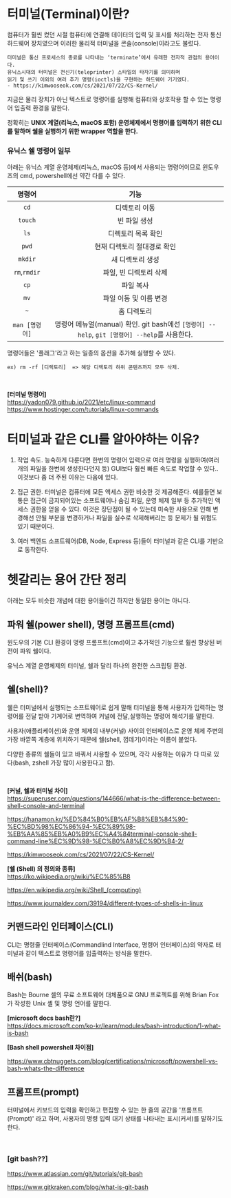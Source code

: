 <!-- ## 백엔드 콘텐츠에 대하여 (node, Express DB auth 등등) -->

# 터미널(Terminal)이란?

컴퓨터가 훨씬 컸던 시절 컴퓨터에 연결해 데이터의 입력 및 표시를 처리하는 전자 통신 하드웨어 장치였으며 이러한 물리적 터미널을 콘솔(console)이라고도 불렀다.

```
터미널은 통신 프로세스의 종료를 나타내는 ‘terminate’에서 유래한 전자적 관점의 용어이다.
유닉스시대의 터미널은 전신기(teleprinter) 스타일의 타자기를 의미하며
읽기 및 쓰기 이외의 여러 추가 명령(ioctls)을 구현하는 하드웨어 기기였다.
- https://kimwooseok.com/cs/2021/07/22/CS-Kernel/
```

지금은 물리 장치가 아닌 텍스트로 명령어를 실행해 컴퓨터와 상호작용 할 수 있는 명령어 입출력 환경을 말한다.

정확히는 **UNIX 계열(리눅스, macOS 포함) 운영체제에서 명령어를 입력하기 위한 CLI를 말하며 쉘을 실행하기 위한 wrapper 역할을 한다.**

### 유닉스 쉘 명령어 일부

아래는 유닉스 계열 운영체제(리눅스, macOS 등)에서 사용되는 명령어이므로 윈도우즈의 cmd, powershell에선 약간 다를 수 있다.

|     명령어     |                                             기능                                              |
| :------------: | :-------------------------------------------------------------------------------------------: |
|      `cd`      |                                         디렉토리 이동                                         |
|    `touch`     |                                         빈 파일 생성                                          |
|      `ls`      |                                      디렉토리 목록 확인                                       |
|     `pwd`      |                                  현재 디렉토리 절대경로 확인                                  |
|    `mkdir`     |                                       새 디렉토리 생성                                        |
|  `rm`,`rmdir`  |                                    파일, 빈 디렉토리 삭제                                     |
|      `cp`      |                                           파일 복사                                           |
|      `mv`      |                                    파일 이동 및 이름 변경                                     |
|      `~`       |                                          홈 디렉토리                                          |
| `man [명령어]` | 명령어 메뉴얼(manual) 확인. git bash에선 `[명령어] --help`, `git [명령어] --help`를 사용한다. |

명령어들은 '플래그'라고 하는 일종의 옵션을 추가해 실행할 수 있다.

```
ex) rm -rf [디렉토리]  => 해당 디렉토리 하위 콘텐츠까지 모두 삭제.
```

<br>

**[터미널 명령어]** <br>
https://yadon079.github.io/2021/etc/linux-command<br>
https://www.hostinger.com/tutorials/linux-commands<br>

<!-- touch, ls는 유닉스 계열 운영체제 명령어이기 때문에 cmd에서 실행되지 않았다.
따라서 cmd(명령 프롬프트)에서는 echo $null >> filename으로, 파워쉘(윈도우 파워쉘)에서는 New-Item 생성해주었다.

cmd, 윈도우 파워쉘과 리눅스, 맥 명령어가 일부 다른 듯. 윈도우엔 쉘이 없는것인가?
-> 유닉스 계열 운영체제(리눅스 맥os)는 유닉스 쉘(bash shell, z shell 등)이 내장되어있다. -->

# 터미널과 같은 CLI를 알아야하는 이유?

1. 작업 속도. 능숙하게 다룬다면 한번의 명령어 입력으로 여러 명령을 실행하여(여러개의 파일을 한번에 생성한다던지 등) GUI보다 훨씬 빠른 속도로 작업할 수 있다.. 이것보다 좀 더 주된 이유는 다음에 있다.

2. 접근 권한. 터미널은 컴퓨터에 모든 액세스 권한 비슷한 것 제공해준다. 예를들면 보통은 접근이 금지되어있는 소프트웨어나 숨김 파일, 운영 체제 일부 등 추가적인 액세스 권한을 얻을 수 있다. 이것은 장단점이 될 수 있는데 미숙한 사용으로 인해 변경해선 안될 부분을 변경하거나 파일을 실수로 삭제해버리는 등 문제가 될 위험도 있기 때문이다.

3. 여러 백엔드 소프트웨어(DB, Node, Express 등)들이 터미널과 같은 CLI를 기반으로 동작한다.

# 헷갈리는 용어 간단 정리

아래는 모두 비슷한 개념에 대한 용어들이긴 하지만 동일한 용어는 아니다.

## 파워 쉘(power shell), 명령 프롬프트(cmd)

윈도우의 기본 CLI 환경이 명령 프롬프트(cmd)이고 추가적인 기능으로 훨씬 향상된 버전이 파워 쉘이다.

유닉스 계열 운영체제의 터미널, 쉘과 달리 하나의 완전한 스크립팅 환경.

## 쉘(shell)?

쉘은 터미널에서 실행되는 소프트웨어로 쉽게 말해 터미널을 통해 사용자가 입력하는 명령어를 전달 받아 기계어로 변역하여 커널에 전달,실행하는 명령어 해석기를 말한다.

사용자(애플리케이션)와 운영 체제의 내부(커널) 사이의 인터페이스로 운영 체제 주변의 가장 바깥쪽 계층에 위치하기 때문에 쉘(shell, 껍데기)이라는 이름이 붙었다.

다양한 종류의 쉘들이 있고 바꿔서 사용할 수 있으며, 각각 사용하는 이유가 다 따로 있다(bash, zshell 가장 많이 사용한다고 함).

<br>

**[커널, 쉘과 터미널 차이]**<br>
https://superuser.com/questions/144666/what-is-the-difference-between-shell-console-and-terminal<br>

https://hanamon.kr/%ED%84%B0%EB%AF%B8%EB%84%90-%EC%BD%98%EC%86%94-%EC%89%98-%EB%AA%85%EB%A0%B9%EC%A4%84terminal-console-shell-command-line%EC%9D%98-%EC%B0%A8%EC%9D%B4-2/ <br>

https://kimwooseok.com/cs/2021/07/22/CS-Kernel/ <br>

**[쉘 (Shell) 의 정의와 종류]** <br>
https://ko.wikipedia.org/wiki/%EC%85%B8 <br>

https://en.wikipedia.org/wiki/Shell_(computing) <br>

https://www.journaldev.com/39194/different-types-of-shells-in-linux

## 커맨드라인 인터페이스(CLI)

CLI는 명령줄 인터페이스(Commandlind Interface, 명령어 인터페이스)의 약자로 터미널과 같이 텍스트로 명령어를 입출력하는 방식을 말한다.

## 배쉬(bash)

Bash는 Bourne 셸의 무료 소프트웨어 대체품으로 GNU 프로젝트를 위해 Brian Fox가 작성한 Unix 셸 및 명령 언어를 말한다. <br>

**[microsoft docs bash란?]** <br>
https://docs.microsoft.com/ko-kr/learn/modules/bash-introduction/1-what-is-bash

**[Bash shell powershell 차이점]**

https://www.cbtnuggets.com/blog/certifications/microsoft/powershell-vs-bash-whats-the-difference

## 프롬프트(prompt)

터미널에서 키보드의 입력을 확인하고 편집할 수 있는 한 줄의 공간을 '프롬프트(Prompt)' 라고 하며, 사용자의 명령 입력 대기 상태를 나타내는 표시(커서)를 말하기도 한다.

<br>

### [git bash??]

https://www.atlassian.com/git/tutorials/git-bash <br>

https://www.gitkraken.com/blog/what-is-git-bash

<!--
**[유닉스와 리눅스에 대하여]** <br>
https://www.softwaretestinghelp.com/unix-vs-linux/ -->

<!-- 유닉스 계열 운영체제만 쉘을 갖는것인가

윈도우 터미널, 파워쉘, cmd(command prompt, 명령 프롬프트) 모두 쉘인가? - 아닌듯.
cmd보다 파워쉘이 더 기능이 다양하고 윈도우 터미널은 두개를 합쳐놓은 느낌인듯
<br>
https://junetony.junebest.com/entry/%EB%AA%85%EB%A0%B9-%ED%94%84%EB%A1%AC%ED%94%84%ED%8A%B8-vs-%ED%8C%8C%EC%9B%8C%EC%89%98-vs-%EC%9C%88%EB%8F%84%EC%9A%B0-%ED%84%B0%EB%AF%B8%EB%84%90-%EC%B0%A8%EC%9D%B4%EC%A0%90 -->
